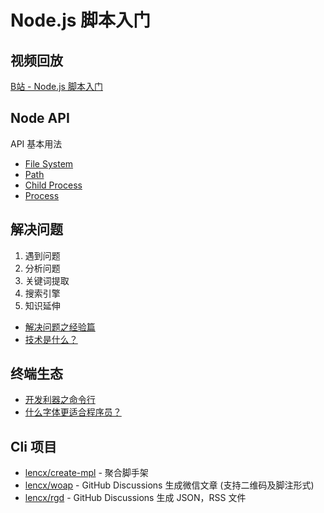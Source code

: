 # Node.js 脚本入门

## 视频回放

[B站 - Node.js 脚本入门](https://www.bilibili.com/video/BV1Gr4y1n7aU/)

## Node API

API 基本用法

- [File System](https://nodejs.org/api/fs.html)
- [Path](https://nodejs.org/api/path.html)
- [Child Process](https://nodejs.org/api/child_process.html)
- [Process](https://nodejs.org/api/process.html)

## 解决问题

1. 遇到问题
2. 分析问题
3. 关键词提取
4. 搜索引擎
5. 知识延伸

- [解决问题之经验篇](https://mp.weixin.qq.com/s/Sc2cDiGBkFrDG6OzOd8Fzg)
- [技术是什么？](https://mp.weixin.qq.com/s/DHeayzVwF_K9Oi9w_ae1lQ)

## 终端生态

- [开发利器之命令行](https://mp.weixin.qq.com/s/kV4mx99tv7pkJw0Y2kDJGg)
- [什么字体更适合程序员？](https://mp.weixin.qq.com/s/1bVKMR7LDh8JOCHos4Kjyg)

## Cli 项目

- [lencx/create-mpl](https://github.com/lencx/create-mpl) - 聚合脚手架
- [lencx/woap](https://github.com/lencx/woap) - GitHub Discussions 生成微信文章 (支持二维码及脚注形式)
- [lencx/rgd](https://github.com/lencx/rgd) - GitHub Discussions 生成 JSON，RSS 文件
